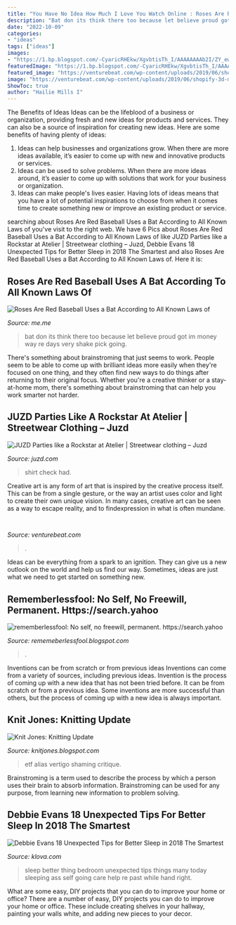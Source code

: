 ```yaml
---
title: "You Have No Idea How Much I Love You Watch Online : Roses Are Red Baseball Uses A Bat According To All Known Laws Of"
description: "Bat don its think there too because let believe proud got im money way re days very shake pick going"
date: "2022-10-09"
categories:
- "ideas"
tags: ["ideas"]
images:
- "https://1.bp.blogspot.com/-CyaricRHEkw/XgvbtisTh_I/AAAAAAAAb2I/ZY_ewffLqYc-z7PxA_6197drchPKe0abQCLcBGAsYHQ/s1600/Untitled114.png"
featuredImage: "https://1.bp.blogspot.com/-CyaricRHEkw/XgvbtisTh_I/AAAAAAAAb2I/ZY_ewffLqYc-z7PxA_6197drchPKe0abQCLcBGAsYHQ/s1600/Untitled114.png"
featured_image: "https://venturebeat.com/wp-content/uploads/2019/06/shopify-3d-models.jpg"
image: "https://venturebeat.com/wp-content/uploads/2019/06/shopify-3d-models.jpg"
ShowToc: true
author: "Hailie Mills I"
---
```



The Benefits of Ideas
Ideas can be the lifeblood of a business or organization, providing fresh and new ideas for products and services. They can also be a source of inspiration for creating new ideas. Here are some benefits of having plenty of ideas: 
1. Ideas can help businesses and organizations grow. When there are more ideas available, it’s easier to come up with new and innovative products or services. 
2. Ideas can be used to solve problems. When there are more ideas around, it’s easier to come up with solutions that work for your business or organization. 
3. Ideas can make people's lives easier. Having lots of ideas means that you have a lot of potential inspirations to choose from when it comes time to create something new or improve an existing product or service. 

	

		
searching about Roses Are Red Baseball Uses a Bat According to All Known Laws of you've visit to the right web. We have 6 Pics about Roses Are Red Baseball Uses a Bat According to All Known Laws of like JUZD Parties like a Rockstar at Atelier | Streetwear clothing – Juzd, Debbie Evans 18 Unexpected Tips for Better Sleep in 2018 The Smartest and also Roses Are Red Baseball Uses a Bat According to All Known Laws of. Here it is:
		
    
## Roses Are Red Baseball Uses A Bat According To All Known Laws Of

<img loading=lazy src="https://pics.me.me/thumb_roses-are-red-baseball-uses-a-bat-according-to-all-63456477.png" onerror="this.onerror=null;this.src='https://tse2.mm.bing.net/th?id=OIP.Tk-cabqKL9HBoNfTTIU8cwAAAA&amp;pid=15.1';" alt="Roses Are Red Baseball Uses a Bat According to All Known Laws of">

_Source: me.me_

>bat don its think there too because let believe proud got im money way re days very shake pick going. 

	

There's something about brainstroming that just seems to work. People seem to be able to come up with brilliant ideas more easily when they're focused on one thing, and they often find new ways to do things after returning to their original focus. Whether you're a creative thinker or a stay-at-home mom, there's something about brainstroming that can help you work smarter not harder.

    
## JUZD Parties Like A Rockstar At Atelier | Streetwear Clothing – Juzd

<img loading=lazy src="http://1.bp.blogspot.com/_O96JA2G5zFY/So9CBHJb8uI/AAAAAAAAAtE/D3egwEpNoF0/s400/DSC_0057.jpg" onerror="this.onerror=null;this.src='https://tse2.mm.bing.net/th?id=OIP.XV6nwPlBct9XoEm6XnkucAAAAA&amp;pid=15.1';" alt="JUZD Parties like a Rockstar at Atelier | Streetwear clothing – Juzd">

_Source: juzd.com_

>shirt check had. 

	

Creative art is any form of art that is inspired by the creative process itself. This can be from a single gesture, or the way an artist uses color and light to create their own unique vision. In many cases, creative art can be seen as a way to escape reality, and to findexpression in what is often mundane.

    
## 

<img loading=lazy src="https://venturebeat.com/wp-content/uploads/2019/06/shopify-3d-models.jpg" onerror="this.onerror=null;this.src='https://tse1.mm.bing.net/th?id=OIP.TT16MF0Uq6X0jOCyCSpPPwHaEo&amp;pid=15.1';" alt="">

_Source: venturebeat.com_

>. 

	

Ideas can be everything from a spark to an ignition. They can give us a new outlook on the world and help us find our way. Sometimes, ideas are just what we need to get started on something new.

    
## Rememberlessfool: No Self, No Freewill, Permanent. Https://search.yahoo

<img loading=lazy src="https://1.bp.blogspot.com/-CyaricRHEkw/XgvbtisTh_I/AAAAAAAAb2I/ZY_ewffLqYc-z7PxA_6197drchPKe0abQCLcBGAsYHQ/s1600/Untitled114.png" onerror="this.onerror=null;this.src='https://tse4.mm.bing.net/th?id=OIP.jHh1chWUF4j1cPWiMK4MUAHaEK&amp;pid=15.1';" alt="rememberlessfool: No self, no freewill, permanent. https://search.yahoo">

_Source: rememeberlessfool.blogspot.com_

>. 

	

Inventions can be from scratch or from previous ideas
Inventions can come from a variety of sources, including previous ideas. Invention is the process of coming up with a new idea that has not been tried before. It can be from scratch or from a previous idea. Some inventions are more successful than others, but the process of coming up with a new idea is always important.

    
## Knit Jones: Knitting Update

<img loading=lazy src="http://3.bp.blogspot.com/_X5gvFBIH7fo/So8WfStsorI/AAAAAAAACbs/0tChcJRcars/w1200-h630-p-k-no-nu/New+013.jpg" onerror="this.onerror=null;this.src='https://tse4.mm.bing.net/th?id=OIP.VgQACp7Lskz6-4LxBX4COgHaD4&amp;pid=15.1';" alt="Knit Jones: Knitting Update">

_Source: knitjones.blogspot.com_

>etf alias vertigo shaming critique. 

	

Brainstroming is a term used to describe the process by which a person uses their brain to absorb information. Brainstroming can be used for any purpose, from learning new information to problem solving.

    
## Debbie Evans 18 Unexpected Tips For Better Sleep In 2018 The Smartest

<img loading=lazy src="https://cdn.shopify.com/s/files/1/2065/0707/files/jax-sleeping-01_1024x1024.jpg?v=1515456522" onerror="this.onerror=null;this.src='https://tse4.mm.bing.net/th?id=OIP.KzB9RBx52RwV-WWq3dM9kwHaE8&amp;pid=15.1';" alt="Debbie Evans 18 Unexpected Tips for Better Sleep in 2018 The Smartest">

_Source: klova.com_

>sleep better thing bedroom unexpected tips things many today sleeping ass self going care help re past while hand right. 

	

What are some easy, DIY projects that you can do to improve your home or office?
There are a number of easy, DIY projects you can do to improve your home or office. These include creating shelves in your hallway, painting your walls white, and adding new pieces to your decor.

